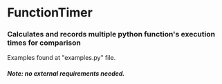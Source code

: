 # FunctionTimer

### Calculates and records multiple python function's execution times for comparison


Examples found at "examples.py" file.

##### Note: no external requirements needed.
